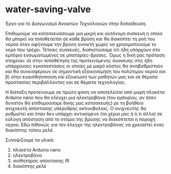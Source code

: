 # water-saving-valve
Έργο για το Διαγωνισμό Ανοικτών Τεχνολογιών στην Εκπαίδευση.

Επιθυμούμε να κατασκευάσουμε μια μικρή και αυτόνομη συσκευή η οποία θα μπορεί να τοποθετείται σε κάθε βρύση και θα διακόπτει τη ροή του νερού όταν αφήνουμε την βρύση ανοικτή χωρίς να χρησιμοποιούμε το νερό που τρέχει. 
Τέτοιες συσκευές, διαπιστώσαμε ότι ήδη υπάρχουν στο εμπόριο ενσωματωμένες σε μπαταρίες-βρύσες. Όμως η δική μας πρόταση στοχεύει:
α) στην τοποθέτηση της προτεινόμενης συσκευής στις ήδη υπάρχουσες εγκαταστάσεις οι οποίες με μικρό κόστος θα αναβαθμιστούν και θα συνεισφέρουν σε σημαντική εξοικονόμηση του πολύτιμου νερού και 
β) στην ευαισθητοποίση και εξοικίωση των μαθητών μας και σε θέματα προστασίας περιβάλλοντος και σε θέματα τεχνολογίας.

Η διάταξη προτείνουμε σε πρώτη φάση να αποτελείται από μικρή πλακέτα Arduino nano που θα ελέγχει μια ηλεκτροβάνα (του εμπορίου, αν ήταν δυνατόν θα επιθυμούσαμε δικής μας κατασκευής) με τη βοήθεια ανιχνευτή απόστασης υπέρυθρης ακτινοβολίας. Ο ανιχνευτής θα ρυθμιστεί και όταν δεν υπάρχει αντικείμενο (τα χέρια μας ή ό,τι άλλο) σε εύλογη απόσταση από το στόμιο της βρύσης να διακόπτεται η παροχή νερού. Εδώ πιθανώς για τον έλεγχο της ηλεκτροβάνας να χρειαστεί ένας διακόπτης τύπου ρελέ.

Συνοψίζουμε τα υλικά:
1) πλακέτα Arduino nano
2) ηλεκτροβάνα
3) αισθητήρας απόστασης IR
4) διακόπτης ρελέ

